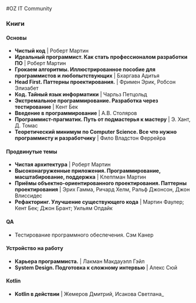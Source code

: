 #OZ IT Community

### Книги

#### Основы
- **Чистый код** | Роберт Мартин
- **Идеальный программист. Как стать профессионалом разработки ПО** | Роберт Мартин
- **Грокаем алгоритмы. Иллюстрированное пособие для программистов и любопытствующих** | Бхаргава Адитья
- **Head First. Паттерны проектирования.** | Фримен Эрик, Робсон Элизабет
- **Код. Тайный язык информатики** | Чарльз Петцольд
- **Экстремальное программирование. Разработка через тестирование** | Кент Бек
- **Введение в программирование** |  А.В. Столяров
- **Программист-прагматик. Путь от подмастерья к мастеру** | Э. Хант, Д. Томас
- **Теоретический минимум по Computer Science. Все что нужно программисту и разработчику** | Фило Владстон Феррейра

#### Продвинутые темы
- **Чистая архитектура** |  Роберт Мартин
- **Высоконагруженные приложения. Программирование, масштабирование, поддержка** | Клеппман Мартин
- **Приёмы объектно-ориентированного проектирования. Паттерны проектирования** | Эрих Гамма, Ричард Хелм, Ральф Джонсон, Джон Влиссидес
- **Рефакторинг. Улучшение существующего кода** |  Мартин Фаулер; Кент Бек; Джон Брант; Уильям Опдайк

#### QA
- Тестирование программного обеспечения. Сэм Канер

#### Устройство на работу
- **Карьера программиста.** | Лакман Макдауэлл Гэйл
- **System Design. Подготовка к сложному интервью** | Алекс Сюй

#### Kotlin
 - **Kotlin в действии** | Жемеров Дмитрий, Исакова Светлана_
